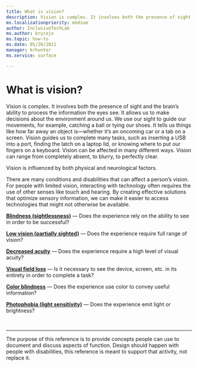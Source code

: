 ```yaml
---
title: What is vision?
description: Vision is complex. It involves both the presence of sight and the brain’s ability to process the information the eyes see.
ms.localizationpriority: medium
author: InclusiveTechLab
ms.author: brycejo 
ms.topic: how-to
ms.date: 05/20/2021
manager: krhunter
ms.service: surface

---
```


# What is vision?

Vision is complex. It involves both the presence of sight and the brain’s ability to process the information the eyes see. It allows us to make decisions about the environment around us. We use our sight to guide our movements, for example, catching a ball or tying our shoes. It tells us things like how far away an object is—whether it’s an oncoming car or a tab on a screen. Vision guides us to complete many tasks, such as inserting a USB into a port, finding the latch on a laptop lid, or knowing where to put our fingers on a keyboard. Vision can be affected in many different ways. Vision can range from completely absent, to blurry, to perfectly clear.

Vision is influenced by both physical and neurological factors. 

There are many conditions and disabilities that can affect a person’s vision. For people with limited vision, interacting with technology often requires the use of other senses like touch and hearing. By creating effective solutions that optimize sensory information, we can make it easier to access technologies that might not otherwise be available.

**[Blindness (sightlessness)](vision-blindness-sightlessness.md)** &mdash; Does the experience rely on the ability to see in order to be successful?

**[Low vision (partially sighted)](vision-low-vision-partially-sighted.md)** &mdash; Does the experience require full range of vision?

**[Decreased acuity](vision-decreased-acuity.md)** &mdash; Does the experience require a high level of visual acuity?

**[Visual field loss](vision-visual-field-loss.md)** &mdash; Is it necessary to see the device, screen, etc. in its entirety in order to complete a task?

**[Color blindness](vision-color-blindness.md)** &mdash; Does the experience use color to convey useful information?

**[Photophobia (light sensitivity)](vision-photophobia-light-sensitivity.md)** &mdash; Does the experience emit light or brightness?

&nbsp;

[comment]: # (Footer statement)
___
The purpose of this reference is to provide concepts people can use to document and discuss aspects of function. Design should happen with people with disabilities, this reference is meant to support that activity, not replace it. 
